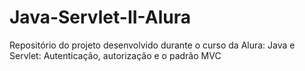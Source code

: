 # Java-Servlet-II-Alura
Repositório do projeto desenvolvido durante  o curso da Alura: Java e Servlet: Autenticação, autorização e o padrão MVC
